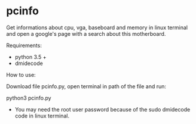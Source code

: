 # pcinfo
Get informations about cpu, vga, baseboard and memory in linux terminal and open a google's page with a search about this motherboard.

Requirements:

- python 3.5 +
- dmidecode

How to use:

Download file pcinfo.py, open terminal in path of the file and run:

python3 pcinfo.py

* You may need the root user password because of the sudo dmidecode code in linux terminal.
